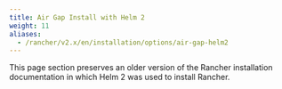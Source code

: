 ```yaml
---
title: Air Gap Install with Helm 2
weight: 11
aliases:
  - /rancher/v2.x/en/installation/options/air-gap-helm2
---
```


This page section preserves an older version of the Rancher installation documentation in which Helm 2 was used to install Rancher.